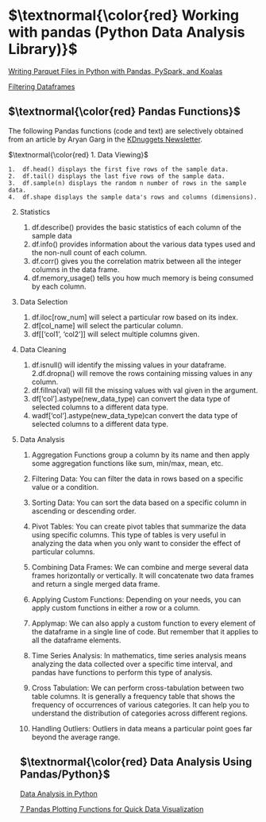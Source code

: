 # $\textnormal{\color{red} Working with pandas (Python Data Analysis Library)}$

[Writing Parquet Files in Python with Pandas, PySpark, and Koalas](https://mungingdata.com/python/writing-parquet-pandas-pyspark-koalas/)

[Filtering Dataframes](https://www.dataquest.io/blog/filtering-pandas-dataframes/)

## $\textnormal{\color{red} Pandas Functions}$

The following Pandas functions (code and text) are selectively obtained from 
an article by Aryan Garg in the [KDnuggets Newsletter](https://www.kdnuggets.com/10-essential-pandas-functions-every-data-scientist-should-know).


$\textnormal{\color{red} 1. Data Viewing}$
 
	1.	df.head() displays the first five rows of the sample data.
	2.	df.tail() displays the last five rows of the sample data.
	3.	df.sample(n) displays the random n number of rows in the sample data.
	4.	df.shape displays the sample data's rows and columns (dimensions).

2. Statistics

	1. df.describe() provides the basic statistics of each column of the sample data
	2. df.info() provides information about the various data types used and the non-null count of each column.
	3. df.corr() gives you the correlation matrix between all the integer columns in the data frame.
	4. df.memory_usage() tells you how much memory is being consumed by each column.

3. Data Selection

	1.	df.iloc[row_num] will select a particular row based on its index.
	2.	df[col_name] will select the particular column.
	3.	df[[‘col1’, ‘col2’]] will select multiple columns given.


4.	Data Cleaning

	1. df.isnull() will identify the missing values in your dataframe.
	2.df.dropna() will remove the rows containing missing values in any column.
	3. df.fillna(val) will fill the missing values with val given in the argument.
	4. df[‘col’].astype(new_data_type) can convert the data type of selected columns to a different data type.
	5. wadf[‘col’].astype(new_data_type)can convert the data type of selected columns to a different data type.

5. Data Analysis

	1.	Aggregation Functions group a column by its name and then apply some aggregation functions like sum, min/max, mean, etc.
	2.	Filtering Data:  You can filter the data in rows based on a specific value or a condition.
	3.	Sorting Data: You can sort the data based on a specific column in ascending or descending order.
	4.	Pivot Tables: You can create pivot tables that summarize the data using specific columns. This type of tables is very useful in analyzing the data when you only want to consider the effect of particular columns.
	5.	Combining Data Frames: We can combine and merge several data frames horizontally or vertically. It will concatenate two data frames and return a single merged data frame.
	6.	Applying Custom Functions: Depending on your needs, you can apply custom functions in either a row or a column.
	7.	Applymap: We can also apply a custom function to every element of the dataframe in a single line of code. But remember that it applies to all the dataframe elements.

	8. Time Series Analysis: In mathematics, time series analysis means analyzing the data collected over a specific time interval, and pandas have functions to perform this type of analysis.
	9. Cross Tabulation: We can perform cross-tabulation between two table columns. It is generally a frequency table that shows the frequency of occurrences of various categories. It can help you to understand the distribution of categories across different regions.
	10. Handling Outliers: Outliers in data means a particular point goes far beyond the average range.
	
	## $\textnormal{\color{red} Data Analysis Using Pandas/Python}$
	
	[Data Analysis in Python](https://dataanalysispython.readthedocs.io/en/latest/)
	
	[7 Pandas Plotting Functions for Quick Data Visualization](https://www.kdnuggets.com/7-pandas-plotting-functions-for-quick-data-visualization)

